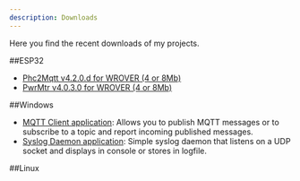 ```yaml
---
description: Downloads
---
```


Here you find the recent downloads of my projects.

##ESP32
- [Phc2Mqtt v4.2.0.d for WROVER (4 or 8Mb)](https://sim0njo.github.io/install/e32Phc2Mqtt4Mb/p2m-4mb-v4.2.0.d.bin)
- [PwrMtr v4.0.3.0 for WROVER (4 or 8Mb)](https://sim0njo.github.io/install/e32PwrMtr4Mb/pwrmtr-4mb-v4.0.3.0.bin)

##Windows
- [MQTT Client application](https://sim0njo.github.io/install/Windows/xMqttcd.exe): Allows you to publish MQTT messages or to subscribe to a topic and report incoming published messages.
- [Syslog Daemon application](https://sim0njo.github.io/install/Windows/xSyslog.exe): Simple syslog daemon that listens on a UDP socket and displays in console or stores in logfile.

##Linux


